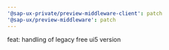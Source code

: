 ```yaml
---
'@sap-ux-private/preview-middleware-client': patch
'@sap-ux/preview-middleware': patch
---
```


feat: handling of legacy free ui5 version
